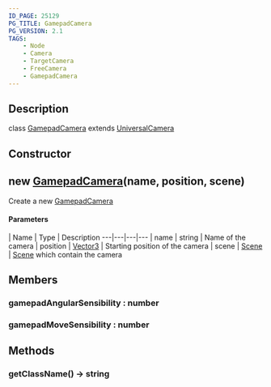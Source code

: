 ```yaml
---
ID_PAGE: 25129
PG_TITLE: GamepadCamera
PG_VERSION: 2.1
TAGS:
    - Node
    - Camera
    - TargetCamera
    - FreeCamera
    - GamepadCamera
---
```

## Description

class [GamepadCamera](/classes/3.0/GamepadCamera) extends [UniversalCamera](/classes/3.0/UniversalCamera)



## Constructor

## new [GamepadCamera](/classes/3.0/GamepadCamera)(name, position, scene)

Create a new [GamepadCamera](/classes/3.0/GamepadCamera)

#### Parameters
 | Name | Type | Description
---|---|---|---
 | name | string |      Name of the camera
 | position | [Vector3](/classes/3.0/Vector3) |      Starting position of the camera
 | scene | [Scene](/classes/3.0/Scene) |      [Scene](/classes/3.0/Scene) which contain the camera
## Members

### gamepadAngularSensibility : number



### gamepadMoveSensibility : number



## Methods

### getClassName() &rarr; string


